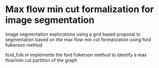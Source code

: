# Max flow min cut formalization for image segmentation

Image segmentation explorations using a grid based proposal to segmentation based on the max flow min cut formalization using ford fulkerson method

ford_fulk.m implements the ford fulkerson method to identify a max flow/min cut partition of the graph
